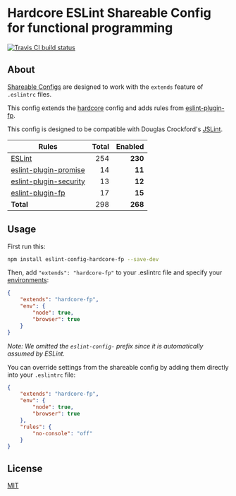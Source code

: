 # Hardcore ESLint Shareable Config for functional programming

[![Travis CI build status](https://img.shields.io/travis/EvgenyOrekhov/eslint-config-hardcore-fp/master.svg?style=flat-square)](https://travis-ci.org/EvgenyOrekhov/eslint-config-hardcore-fp)

## About

[Shareable Configs](https://eslint.org/docs/developer-guide/shareable-configs)
are designed to work with the `extends` feature of `.eslintrc` files.

This config extends the
[hardcore](https://github.com/EvgenyOrekhov/eslint-config-hardcore)
config and adds rules from
[eslint-plugin-fp](https://github.com/jfmengels/eslint-plugin-fp).

This config is designed to be compatible with Douglas Crockford's
[JSLint](https://jslint.com/).

| Rules                                                                            | Total | Enabled |
| -------------------------------------------------------------------------------- | ----: | ------: |
| [ESLint](https://eslint.org/docs/rules/)                                         | 254   | **230** |
| [eslint-plugin-promise](https://github.com/xjamundx/eslint-plugin-promise)       | 14    | **11**  |
| [eslint-plugin-security](https://github.com/nodesecurity/eslint-plugin-security) | 13    | **12**  |
| [eslint-plugin-fp](https://github.com/jfmengels/eslint-plugin-fp)                | 17    | **15**  |
| **Total**                                                                        | 298   | **268** |

## Usage

First run this:

```bash
npm install eslint-config-hardcore-fp --save-dev
```

Then, add `"extends": "hardcore-fp"` to your .eslintrc file and specify your
[environments](https://eslint.org/docs/user-guide/configuring#specifying-environments):

```json
{
    "extends": "hardcore-fp",
    "env": {
        "node": true,
        "browser": true
    }
}
```

*Note: We omitted the `eslint-config-` prefix since it is automatically assumed
by ESLint.*

You can override settings from the shareable config by adding them directly into
your `.eslintrc` file:

```json
{
    "extends": "hardcore-fp",
    "env": {
        "node": true,
        "browser": true
    },
    "rules": {
        "no-console": "off"
    }
}
```

## License

[MIT](LICENSE)
